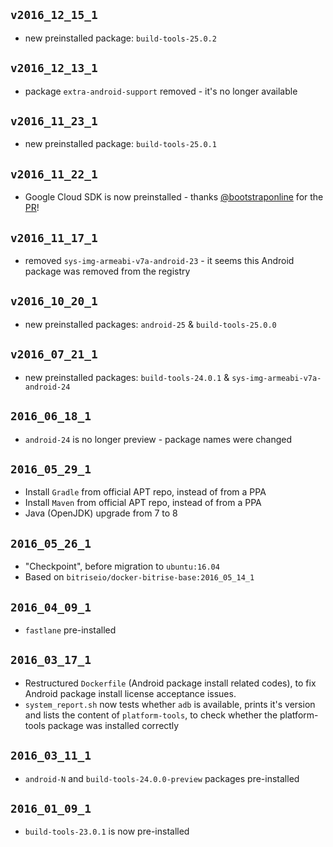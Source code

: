 ## `v2016_12_15_1`

* new preinstalled package: `build-tools-25.0.2`


## `v2016_12_13_1`

* package `extra-android-support` removed - it's no longer available


## `v2016_11_23_1`

* new preinstalled package: `build-tools-25.0.1`


## `v2016_11_22_1`

* Google Cloud SDK is now preinstalled - thanks [@bootstraponline](https://github.com/bootstraponline) for the [PR](https://github.com/bitrise-docker/android/pull/36)!


## `v2016_11_17_1`

* removed `sys-img-armeabi-v7a-android-23` - it seems this Android package was removed from the registry


## `v2016_10_20_1`

* new preinstalled packages: `android-25` & `build-tools-25.0.0`


## `v2016_07_21_1`

* new preinstalled packages: `build-tools-24.0.1` & `sys-img-armeabi-v7a-android-24`


## `2016_06_18_1`

* `android-24` is no longer preview - package names were changed


## `2016_05_29_1`

* Install `Gradle` from official APT repo, instead of from a PPA
* Install `Maven` from official APT repo, instead of from a PPA
* Java (OpenJDK) upgrade from 7 to 8


## `2016_05_26_1`

* "Checkpoint", before migration to `ubuntu:16.04`
* Based on `bitriseio/docker-bitrise-base:2016_05_14_1`


## `2016_04_09_1`

* `fastlane` pre-installed

## `2016_03_17_1`

* Restructured `Dockerfile` (Android package install related codes), to fix
  Android package install license acceptance issues.
* `system_report.sh` now tests whether `adb` is available, prints it's version
  and lists the content of `platform-tools`, to check whether the platform-tools
  package was installed correctly

## `2016_03_11_1`

* `android-N` and `build-tools-24.0.0-preview` packages pre-installed

## `2016_01_09_1`

* `build-tools-23.0.1` is now pre-installed
